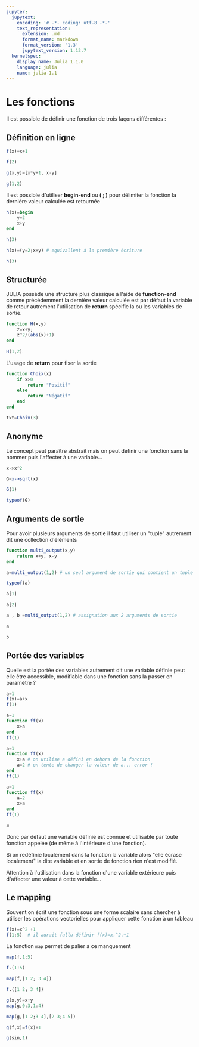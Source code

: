 ```yaml
---
jupyter:
  jupytext:
    encoding: '# -*- coding: utf-8 -*-'
    text_representation:
      extension: .md
      format_name: markdown
      format_version: '1.3'
      jupytext_version: 1.13.7
  kernelspec:
    display_name: Julia 1.1.0
    language: julia
    name: julia-1.1
---
```


# Les fonctions

Il est possible de définir une fonction de trois façons différentes :

## Définition en ligne

```julia
f(x)=x+1
```

```julia
f(2)
```

```julia
g(x,y)=[x*y+1, x-y]
```

```julia
g(1,2)
```

Il est possible d'utiliser **begin**-**end** ou **( ; )** pour délimiter la fonction la dernière valeur calculée est retournée

```julia
h(x)=begin
    y=2
    x+y
end
```

```julia
h(3)
```

```julia
h(x)=(y=2;x+y) # equivallent à la première écriture
```

```julia
h(3)
```

## Structurée

JULIA possède une structure plus classique à l'aide de **function**-**end** comme précédemment la dernière valeur calculée est par défaut la variable de retour autrement l'utilisation de **return** spécifie la ou les variables de sortie. 

```julia
function H(x,y)
    z=x+y;
    z^2/(abs(x)+1)
end
```

```julia
H(1,2)
```

L'usage de **return** pour fixer la sortie 

```julia
function Choix(x)
    if x>0
        return "Positif"
    else
        return "Négatif"
    end
end
```

```julia
txt=Choix(3)
```

## Anonyme

Le concept peut paraître abstrait mais on peut définir une fonction sans la nommer puis l'affecter à une variable...

```julia
x->x^2
```

```julia
G=x->sqrt(x)
```

```julia
G(1)
```

```julia
typeof(G)
```

## Arguments de sortie

Pour avoir plusieurs arguments de sortie il faut utiliser un "tuple" autrement dit une collection d'éléments

```julia
function multi_output(x,y)
    return x+y, x-y
end
```

```julia
a=multi_output(1,2) # un seul argument de sortie qui contient un tuple
```

```julia
typeof(a)
```

```julia
a[1]
```

```julia
a[2]
```

```julia
a , b =multi_output(1,2) # assignation aux 2 arguments de sortie
```

```julia
a
```

```julia
b
```

## Portée des variables 

Quelle est la portée des variables autrement dit une variable définie peut elle être accessible, modifiable dans une fonction sans la passer en paramètre ?

```julia
a=1
f(x)=a+x
f(1)
```

```julia
a=1
function ff(x)
    x+a
end
ff(1)
```

```julia
a=1
function ff(x)
    x+a # on utilise a défini en dehors de la fonction
    a=2 # on tente de changer la valeur de a... error !
end
ff(1)
```

```julia
a=1
function ff(x)
    a=2
    x+a
end
ff(1)
```

```julia
a
```

Donc par défaut une variable définie est connue et utilisable par toute fonction appelée (de même à l'intérieure d'une fonction).

Si on redéfinie localement dans la fonction la variable alors "elle écrase localement" la dite variable et en sortie de fonction rien n'est modifié.

Attention à l'utilisation dans la fonction d'une variable extérieure puis d'affecter une valeur à cette variable...




## Le mapping

Souvent on écrit une fonction sous une forme scalaire sans chercher à utiliser les opérations vectorielles pour appliquer cette fonction à un tableau

```julia
f(x)=x^2 +1
f(1:5)  # il aurait fallu définir f(x)=x.^2.+1
```

La fonction <code>map</code> permet de palier à ce manquement

```julia
map(f,1:5)
```

```julia
f.(1:5)
```

```julia
map(f,[1 2; 3 4])
```

```julia
f.([1 2; 3 4])
```

```julia
g(x,y)=x+y
map(g,0:3,1:4)
```

```julia
map(g,[1 2;3 4],[2 3;4 5])
```

```julia
g(f,x)=f(x)+1
```

```julia
g(sin,1)
```

```julia

```
